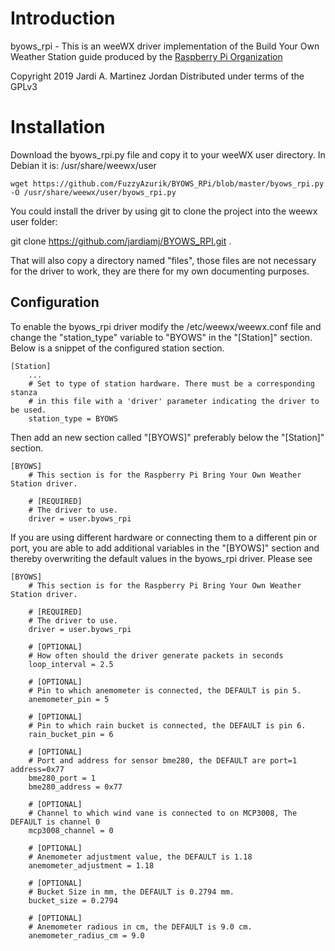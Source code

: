 # Introduction

byows_rpi - This is an weeWX driver implementation of the Build Your Own Weather
Station guide produced by the [Raspberry Pi Organization](https://projects.raspberrypi.org/en/projects/build-your-own-weather-station/)

Copyright 2019 Jardi A. Martinez Jordan
Distributed under terms of the GPLv3

# Installation

Download the byows_rpi.py file and copy it to your weeWX user directory.
In Debian it is: /usr/share/weewx/user

```
wget https://github.com/FuzzyAzurik/BYOWS_RPi/blob/master/byows_rpi.py -O /usr/share/weewx/user/byows_rpi.py
```

You could install the driver by using git to clone the project into the weewx user folder:

git clone https://github.com/jardiamj/BYOWS_RPI.git .
    
That will also copy a directory named "files", those files are not necessary for
the driver to work, they are there for my own documenting purposes.

## Configuration

To enable the byows_rpi driver modify the /etc/weewx/weewx.conf file and change 
the "station_type" variable to "BYOWS" in the "[Station]" section. Below is a snippet of the
configured station section.

```plaintext
[Station]  
    ...
    # Set to type of station hardware. There must be a corresponding stanza
    # in this file with a 'driver' parameter indicating the driver to be used.
    station_type = BYOWS
```
Then add an new section called "[BYOWS]" preferably below the "[Station]" section.

```plaintext
[BYOWS]
    # This section is for the Raspberry Pi Bring Your Own Weather Station driver.
    
    # [REQUIRED]
    # The driver to use.
    driver = user.byows_rpi
```

If you are using different hardware or connecting them to a different pin or port, you are able
to add additional variables in the "[BYOWS]" section and thereby overwriting the default values in
the byows_rpi driver. Please see 


```plaintext
[BYOWS]
    # This section is for the Raspberry Pi Bring Your Own Weather Station driver.

    # [REQUIRED]
    # The driver to use.
    driver = user.byows_rpi

    # [OPTIONAL]
    # How often should the driver generate packets in seconds
    loop_interval = 2.5

    # [OPTIONAL]
    # Pin to which anemometer is connected, the DEFAULT is pin 5.
    anemometer_pin = 5
    
    # [OPTIONAL]
    # Pin to which rain bucket is connected, the DEFAULT is pin 6.
    rain_bucket_pin = 6
    
    # [OPTIONAL]
    # Port and address for sensor bme280, the DEFAULT are port=1 address=0x77
    bme280_port = 1
    bme280_address = 0x77
    
    # [OPTIONAL]
    # Channel to which wind vane is connected to on MCP3008, The DEFAULT is channel 0
    mcp3008_channel = 0
    
    # [OPTIONAL]
    # Anemometer adjustment value, the DEFAULT is 1.18
    anemometer_adjustment = 1.18
    
    # [OPTIONAL]
    # Bucket Size in mm, the DEFAULT is 0.2794 mm.
    bucket_size = 0.2794
    
    # [OPTIONAL]
    # Anemometer radious in cm, the DEFAULT is 9.0 cm.    
    anemometer_radius_cm = 9.0
```
